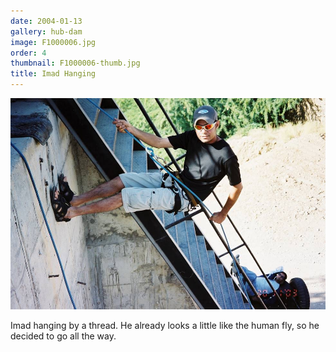 ```yaml
---
date: 2004-01-13
gallery: hub-dam
image: F1000006.jpg
order: 4
thumbnail: F1000006-thumb.jpg
title: Imad Hanging
---
```


![Imad Hanging](./F1000006.jpg)

Imad hanging by a thread. He already looks a little like the human fly, so he decided to go all the way.